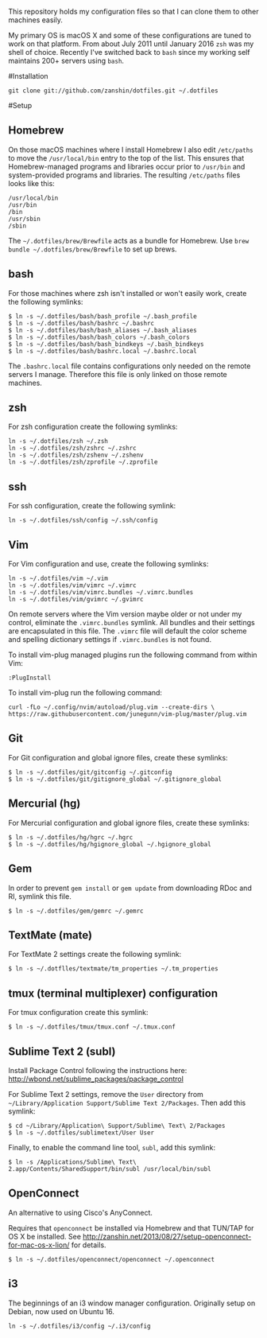 This repository holds my configuration files so that I can clone them to other machines
easily.

My primary OS is macOS X and some of these configurations are tuned to work on that platform. From about July 2011 until January 2016 `zsh` was my shell of choice. Recently I've switched back to `bash` since my working self maintains 200+ servers using `bash`.

#Installation

    git clone git://github.com/zanshin/dotfiles.git ~/.dotfiles
	
#Setup
## Homebrew
On those macOS machines where I install Homebrew I also edit `/etc/paths` to move the `/usr/local/bin` entry to the top of the list. This ensures that Homebrew-managed programs and libraries occur prior to `/usr/bin` and system-provided programs and libraries. The resulting `/etc/paths` files looks like this:

    /usr/local/bin
    /usr/bin
    /bin
    /usr/sbin
    /sbin

The `~/.dotfiles/brew/Brewfile` acts as a bundle for Homebrew. Use `brew bundle ~/.dotfiles/brew/Brewfile` to set up brews.

## bash
For those machines where zsh isn't installed or won't easily work, create the
following symlinks:

    $ ln -s ~/.dotfiles/bash/bash_profile ~/.bash_profile
    $ ln -s ~/.dotfiles/bash/bashrc ~/.bashrc
    $ ln -s ~/.dotfiles/bash/bash_aliases ~/.bash_aliases
    $ ln -s ~/.dotfiles/bash/bash_colors ~/.bash_colors
    $ ln -s ~/.dotfiles/bash/bash_bindkeys ~/.bash_bindkeys
    $ ln -s ~/.dotfiles/bash/bashrc.local ~/.bashrc.local

The `.bashrc.local` file contains configurations only needed on the remote servers I manage.
Therefore this file is only linked on those remote machines.

## zsh
For zsh configuration create the following symlinks:

    ln -s ~/.dotfiles/zsh ~/.zsh
    ln -s ~/.dotfiles/zsh/zshrc ~/.zshrc
    ln -s ~/.dotfiles/zsh/zshenv ~/.zshenv
    ln -s ~/.dotfiles/zsh/zprofile ~/.zprofile
		
## ssh
For ssh configuration, create the following symlink:

    ln -s ~/.dotfiles/ssh/config ~/.ssh/config

## Vim
For Vim configuration and use, create the following symlinks:

    ln -s ~/.dotfiles/vim ~/.vim
    ln -s ~/.dotfiles/vim/vimrc ~/.vimrc
    ln -s ~/.dotfiles/vim/vimrc.bundles ~/.vimrc.bundles
    ln -s ~/.dotfiles/vim/gvimrc ~/.gvimrc

On remote servers where the Vim version maybe older or not under my control, eliminate the
`.vimrc.bundles` symlink. All bundles and their settings are encapsulated in this file. The `.vimrc`
file will default the color scheme and spelling dictionary settings if `.vimrc.bundles` is not
found.

To install vim-plug managed plugins run the following command from within Vim:

    :PlugInstall

To install vim-plug run the following command:

    curl -fLo ~/.config/nvim/autoload/plug.vim --create-dirs \
    https://raw.githubusercontent.com/junegunn/vim-plug/master/plug.vim

## Git
For Git configuration and global ignore files, create these symlinks:

    $ ln -s ~/.dotfiles/git/gitconfig ~/.gitconfig
    $ ln -s ~/.dotfiles/git/gitignore_global ~/.gitignore_global

## Mercurial (hg)
For Mercurial configuration and global ignore files, create these symlinks:

    $ ln -s ~/.dotfiles/hg/hgrc ~/.hgrc
    $ ln -s ~/.dotfiles/hg/hgignore_global ~/.hgignore_global

## Gem
In order to prevent `gem install` or `gem update` from downloading RDoc and RI, symlink this file.

    $ ln -s ~/.dotfiles/gem/gemrc ~/.gemrc

## TextMate (mate)
For TextMate 2 settings create the following symlink:

    $ ln -s ~/.dotflles/textmate/tm_properties ~/.tm_properties

## tmux (terminal multiplexer) configuration
For tmux configuration create this symlink:

    $ ln -s ~/.dotfiles/tmux/tmux.conf ~/.tmux.conf

## Sublime Text 2 (subl)
Install Package Control following the instructions here: http://wbond.net/sublime_packages/package_control

For Sublime Text 2 settings, remove the `User` directory from
`~/Library/Application Support/Sublime Text 2/Packages`. Then add this symlink:

    $ cd ~/Library/Application\ Support/Sublime\ Text\ 2/Packages
    $ ln -s ~/.dotfiles/sublimetext/User User

Finally, to enable the command line tool, `subl`, add this symlink:

    $ ln -s /Applications/Sublime\ Text\ 2.app/Contents/SharedSupport/bin/subl /usr/local/bin/subl

## OpenConnect
An alternative to using Cisco's AnyConnect.

Requires that `openconnect` be installed via Homebrew and that TUN/TAP for OS X be installed. See http://zanshin.net/2013/08/27/setup-openconnect-for-mac-os-x-lion/
for details.

    $ ln -s ~/.dotfiles/openconnect/openconnect ~/.openconnect

## i3
The beginnings of an i3 window manager configuration. Originally setup on Debian, now used on Ubuntu
16.

    ln -s ~/.dotfiles/i3/config ~/.i3/config

